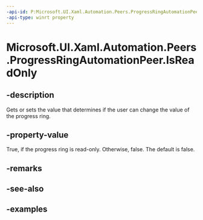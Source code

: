 ```yaml
---
-api-id: P:Microsoft.UI.Xaml.Automation.Peers.ProgressRingAutomationPeer.IsReadOnly
-api-type: winrt property
---
```


# Microsoft.UI.Xaml.Automation.Peers.ProgressRingAutomationPeer.IsReadOnly

<!--
public bool IsReadOnly { get; }
-->

## -description

Gets or sets the value that determines if the user can change the value of the progress ring.

## -property-value

True, if the progress ring is read-only. Otherwise, false. The default is false.

## -remarks

## -see-also

## -examples
